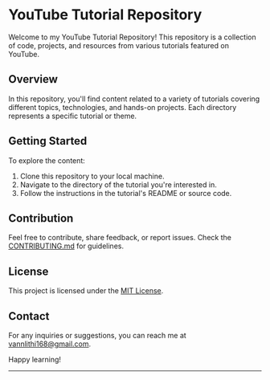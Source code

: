 # YouTube Tutorial Repository

Welcome to my YouTube Tutorial Repository! This repository is a collection of code, projects, and resources from various tutorials featured on YouTube.

## Overview

In this repository, you'll find content related to a variety of tutorials covering different topics, technologies, and hands-on projects. Each directory represents a specific tutorial or theme.

## Getting Started

To explore the content:

1. Clone this repository to your local machine.
2. Navigate to the directory of the tutorial you're interested in.
3. Follow the instructions in the tutorial's README or source code.

## Contribution

Feel free to contribute, share feedback, or report issues. Check the [CONTRIBUTING.md](CONTRIBUTING.md) for guidelines.

## License

This project is licensed under the [MIT License](LICENSE).

## Contact

For any inquiries or suggestions, you can reach me at [vannlithi168@gmail.com](mailto:vannlithi168l@gmail.com).

Happy learning!

---

